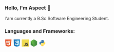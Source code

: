 ### Hello, I'm Aspect 👋
I'am currently a B.Sc Software Engineering Student.
<div>
  <h3>Languages and Frameworks:</h3>
  <img src="https://raw.githubusercontent.com/devicons/devicon/master/icons/html5/html5-original.svg" width="24" height="24">
  <img src="https://raw.githubusercontent.com/devicons/devicon/master/icons/css3/css3-original.svg" width="24" height="24">
  <img src="https://raw.githubusercontent.com/devicons/devicon/master/icons/javascript/javascript-original.svg" width="24" height="24">
  <img src="https://raw.githubusercontent.com/devicons/devicon/master/icons/nodejs/nodejs-original.svg" width="24" height="24">
  <img src="https://raw.githubusercontent.com/devicons/devicon/master/icons/python/python-original.svg" width="24" height="24">
</div>
